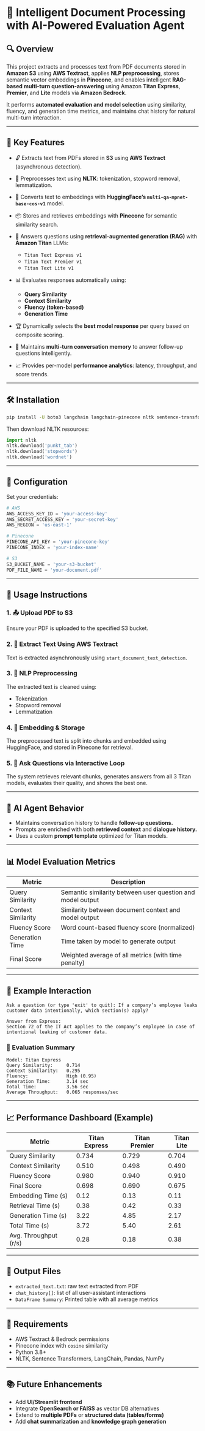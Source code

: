 # 🧠 Intelligent Document Processing with AI-Powered Evaluation Agent

## 🔍 Overview

This project extracts and processes text from PDF documents stored in **Amazon S3** using **AWS Textract**, applies **NLP preprocessing**, stores semantic vector embeddings in **Pinecone**, and enables intelligent **RAG-based multi-turn question-answering** using Amazon **Titan Express**, **Premier**, and **Lite** models via **Amazon Bedrock**.

It performs **automated evaluation and model selection** using similarity, fluency, and generation time metrics, and maintains chat history for natural multi-turn interaction.

---

## 🚀 Key Features

* 🔓 Extracts text from PDFs stored in **S3** using **AWS Textract** (asynchronous detection).
* 🧹 Preprocesses text using **NLTK**: tokenization, stopword removal, lemmatization.
* 🔗 Converts text to embeddings with **HuggingFace’s `multi-qa-mpnet-base-cos-v1`** model.
* 📦 Stores and retrieves embeddings with **Pinecone** for semantic similarity search.
* 💬 Answers questions using **retrieval-augmented generation (RAG)** with **Amazon Titan** LLMs:

  * `Titan Text Express v1`
  * `Titan Text Premier v1`
  * `Titan Text Lite v1`
* 📊 Evaluates responses automatically using:

  * **Query Similarity**
  * **Context Similarity**
  * **Fluency (token-based)**
  * **Generation Time**
* 🏆 Dynamically selects the **best model response** per query based on composite scoring.
* 🧠 Maintains **multi-turn conversation memory** to answer follow-up questions intelligently.
* 📈 Provides per-model **performance analytics**: latency, throughput, and score trends.

---

## 🛠️ Installation

```bash
pip install -U boto3 langchain langchain-pinecone nltk sentence-transformers langchain-huggingface
```

Then download NLTK resources:

```python
import nltk
nltk.download('punkt_tab')
nltk.download('stopwords')
nltk.download('wordnet')
```

---

## 🔧 Configuration

Set your credentials:

```python
# AWS
AWS_ACCESS_KEY_ID = 'your-access-key'
AWS_SECRET_ACCESS_KEY = 'your-secret-key'
AWS_REGION = 'us-east-1'

# Pinecone
PINECONE_API_KEY = 'your-pinecone-key'
PINECONE_INDEX = 'your-index-name'

# S3
S3_BUCKET_NAME = 'your-s3-bucket'
PDF_FILE_NAME = 'your-document.pdf'
```

---

## 📄 Usage Instructions

### 1. 📤 Upload PDF to S3

Ensure your PDF is uploaded to the specified S3 bucket.

### 2. 📝 Extract Text Using AWS Textract

Text is extracted asynchronously using `start_document_text_detection`.

### 3. 🧽 NLP Preprocessing

The extracted text is cleaned using:

* Tokenization
* Stopword removal
* Lemmatization

### 4. 📐 Embedding & Storage

The preprocessed text is split into chunks and embedded using HuggingFace, and stored in Pinecone for retrieval.

### 5. 💬 Ask Questions via Interactive Loop

The system retrieves relevant chunks, generates answers from all 3 Titan models, evaluates their quality, and shows the best one.

---

## 🧠 AI Agent Behavior

* Maintains conversation history to handle **follow-up questions.**
* Prompts are enriched with both **retrieved context** and **dialogue history.**
* Uses a custom **prompt template** optimized for Titan models.

---

## 📊 Model Evaluation Metrics

| Metric             | Description                                                |
| ------------------ | ---------------------------------------------------------- |
| Query Similarity   | Semantic similarity between user question and model output |
| Context Similarity | Similarity between document context and model output       |
| Fluency Score      | Word count-based fluency score (normalized)                |
| Generation Time    | Time taken by model to generate output                     |
| Final Score        | Weighted average of all metrics (with time penalty)        |

---

## 🧪 Example Interaction

```
Ask a question (or type 'exit' to quit): If a company’s employee leaks customer data intentionally, which section(s) apply?

Answer from Express:
Section 72 of the IT Act applies to the company’s employee in case of intentional leaking of customer data.
```

### 🧮 Evaluation Summary

```
Model: Titan Express
Query Similarity:     0.714
Context Similarity:   0.295
Fluency:              High (0.95)
Generation Time:      3.14 sec
Total Time:           3.56 sec
Average Throughput:   0.065 responses/sec
```

---

## 📈 Performance Dashboard (Example)

| Metric                | Titan Express | Titan Premier | Titan Lite |
| --------------------- | ------------- | ------------- | ---------- |
| Query Similarity      | 0.734         | 0.729         | 0.704      |
| Context Similarity    | 0.510         | 0.498         | 0.490      |
| Fluency Score         | 0.980         | 0.940         | 0.910      |
| Final Score           | 0.698         | 0.690         | 0.675      |
| Embedding Time (s)    | 0.12          | 0.13          | 0.11       |
| Retrieval Time (s)    | 0.38          | 0.42          | 0.33       |
| Generation Time (s)   | 3.22          | 4.85          | 2.17       |
| Total Time (s)        | 3.72          | 5.40          | 2.61       |
| Avg. Throughput (r/s) | 0.28          | 0.18          | 0.38       |

---

## 📁 Output Files

* `extracted_text.txt`: raw text extracted from PDF
* `chat_history[]`: list of all user-assistant interactions
* `DataFrame Summary`: Printed table with all average metrics

---

## 📌 Requirements

* AWS Textract & Bedrock permissions
* Pinecone index with `cosine` similarity
* Python 3.8+
* NLTK, Sentence Transformers, LangChain, Pandas, NumPy

---

## 📚 Future Enhancements

* Add **UI/Streamlit frontend**
* Integrate **OpenSearch or FAISS** as vector DB alternatives
* Extend to **multiple PDFs** or **structured data (tables/forms)**
* Add **chat summarization** and **knowledge graph generation**
